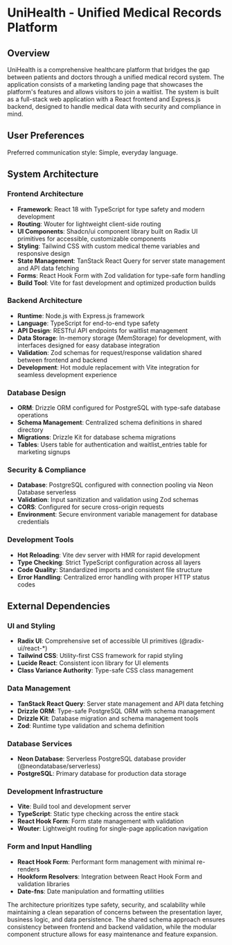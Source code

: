 # UniHealth - Unified Medical Records Platform

## Overview

UniHealth is a comprehensive healthcare platform that bridges the gap between patients and doctors through a unified medical record system. The application consists of a marketing landing page that showcases the platform's features and allows visitors to join a waitlist. The system is built as a full-stack web application with a React frontend and Express.js backend, designed to handle medical data with security and compliance in mind.

## User Preferences

Preferred communication style: Simple, everyday language.

## System Architecture

### Frontend Architecture
- **Framework**: React 18 with TypeScript for type safety and modern development
- **Routing**: Wouter for lightweight client-side routing
- **UI Components**: Shadcn/ui component library built on Radix UI primitives for accessible, customizable components
- **Styling**: Tailwind CSS with custom medical theme variables and responsive design
- **State Management**: TanStack React Query for server state management and API data fetching
- **Forms**: React Hook Form with Zod validation for type-safe form handling
- **Build Tool**: Vite for fast development and optimized production builds

### Backend Architecture  
- **Runtime**: Node.js with Express.js framework
- **Language**: TypeScript for end-to-end type safety
- **API Design**: RESTful API endpoints for waitlist management
- **Data Storage**: In-memory storage (MemStorage) for development, with interfaces designed for easy database integration
- **Validation**: Zod schemas for request/response validation shared between frontend and backend
- **Development**: Hot module replacement with Vite integration for seamless development experience

### Database Design
- **ORM**: Drizzle ORM configured for PostgreSQL with type-safe database operations
- **Schema Management**: Centralized schema definitions in shared directory
- **Migrations**: Drizzle Kit for database schema migrations
- **Tables**: Users table for authentication and waitlist_entries table for marketing signups

### Security & Compliance
- **Database**: PostgreSQL configured with connection pooling via Neon Database serverless
- **Validation**: Input sanitization and validation using Zod schemas
- **CORS**: Configured for secure cross-origin requests
- **Environment**: Secure environment variable management for database credentials

### Development Tools
- **Hot Reloading**: Vite dev server with HMR for rapid development
- **Type Checking**: Strict TypeScript configuration across all layers
- **Code Quality**: Standardized imports and consistent file structure
- **Error Handling**: Centralized error handling with proper HTTP status codes

## External Dependencies

### UI and Styling
- **Radix UI**: Comprehensive set of accessible UI primitives (@radix-ui/react-*)
- **Tailwind CSS**: Utility-first CSS framework for rapid styling
- **Lucide React**: Consistent icon library for UI elements
- **Class Variance Authority**: Type-safe CSS class management

### Data Management
- **TanStack React Query**: Server state management and API data fetching
- **Drizzle ORM**: Type-safe PostgreSQL ORM with schema management
- **Drizzle Kit**: Database migration and schema management tools
- **Zod**: Runtime type validation and schema definition

### Database Services
- **Neon Database**: Serverless PostgreSQL database provider (@neondatabase/serverless)
- **PostgreSQL**: Primary database for production data storage

### Development Infrastructure
- **Vite**: Build tool and development server
- **TypeScript**: Static type checking across the entire stack
- **React Hook Form**: Form state management with validation
- **Wouter**: Lightweight routing for single-page application navigation

### Form and Input Handling
- **React Hook Form**: Performant form management with minimal re-renders
- **Hookform Resolvers**: Integration between React Hook Form and validation libraries
- **Date-fns**: Date manipulation and formatting utilities

The architecture prioritizes type safety, security, and scalability while maintaining a clean separation of concerns between the presentation layer, business logic, and data persistence. The shared schema approach ensures consistency between frontend and backend validation, while the modular component structure allows for easy maintenance and feature expansion.